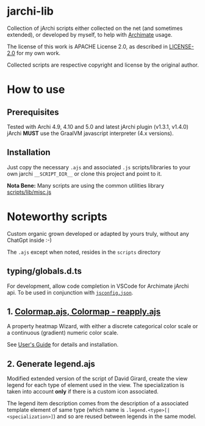 # jarchi-lib

Collection of jArchi scripts either collected on the net (and sometimes extended), or developed by myself, to help with [Archimate](https://www.archimatetool.com/) usage.

The license of this work is APACHE License 2.0, as described in [LICENSE-2.0](./LICENSE-2.0.txt) for my own work.

Collected scripts are respective copyright and license by the original author.

# How to use
## Prerequisites
Tested with Archi 4.9, 4.10 and 5.0 and latest jArchi plugin (v1.3.1, v1.4.0)
jArchi **MUST** use the GraalVM javascript interpreter (4.x versions).

## Installation
Just copy the necessary `.ajs` and associated `.js` scripts/libraries to your own jarchi `__SCRIPT_DIR__` or clone this project and point to it.

**Nota Bene:** Many scripts are using the common utilities library [scripts/lib/misc.js](doc/misc.js.md)

# Noteworthy scripts 

Custom organic grown developed or adapted by yours truly, without any ChatGpt inside :-) 

The `.ajs` except when noted, resides in the `scripts` directory

## typing/globals.d.ts 

For development, allow code completion in VSCode for Archimate jArchi api. To be used in conjunction with [`jsconfig.json`](https://code.visualstudio.com/docs/languages/jsconfig).

## 1. [Colormap.ajs, Colormap - reapply.ajs](doc/Colormap.md)

A property heatmap Wizard, with either a discrete categorical color scale or a continuous (gradient) numeric color scale. 

See [User's Guide](doc/Colormap.md) for details and installation.

## 2. Generate legend.ajs

Modified extended version of the script of David Girard, create the view legend for each type of element used in the view.
The specialization is taken into account **only** if there is a custom icon associated.

The legend item description comes from the description of a associated template element of same type (which name is `.legend.<type>[|<specialization>]`) and so are reused between legends in the same model.